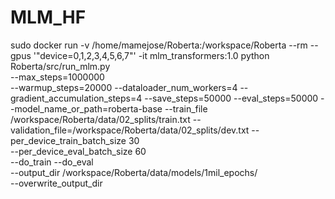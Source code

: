 # MLM_HF


sudo docker run -v /home/mamejose/Roberta:/workspace/Roberta --rm --gpus '"device=0,1,2,3,4,5,6,7"' -it mlm_transformers:1.0 python Roberta/src/run_mlm.py  
	--max_steps=1000000   
	--warmup_steps=20000 
	--dataloader_num_workers=4 
	--gradient_accumulation_steps=4 
	--save_steps=50000 --eval_steps=50000 
	--model_name_or_path=roberta-base 
	--train_file /workspace/Roberta/data/02_splits/train.txt 
	--validation_file=/workspace/Roberta/data/02_splits/dev.txt 
	--per_device_train_batch_size 30     
	--per_device_eval_batch_size 60     
	--do_train     --do_eval     
	--output_dir /workspace/Roberta/data/models/1mil_epochs/  
	--overwrite_output_dir
